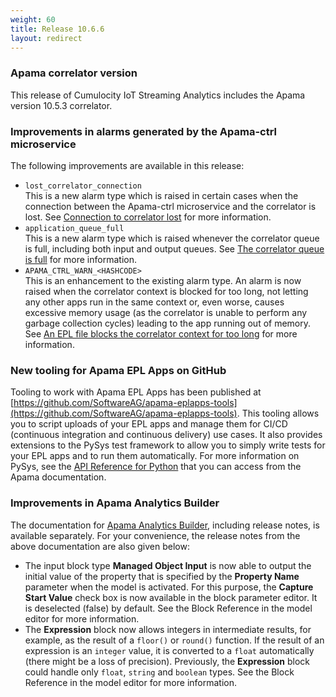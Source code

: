 ```yaml
---
weight: 60
title: Release 10.6.6
layout: redirect
---
```


### Apama correlator version

This release of Cumulocity IoT Streaming Analytics includes the Apama version 10.5.3 correlator.

### Improvements in alarms generated by the Apama-ctrl microservice

The following improvements are available in this release:

- `lost_correlator_connection`<br>
  This is a new alarm type which is raised in certain cases when the connection between the Apama-ctrl microservice and the correlator is lost. See [Connection to correlator lost](/apama/troubleshooting/#lost_correlator_connection) for more information.
- `application_queue_full`<br>
  This is a new alarm type which is raised whenever the correlator queue is full, including both input and output queues. See [The correlator queue is full](/apama/troubleshooting/#application_queue_full) for more information.
- `APAMA_CTRL_WARN_<HASHCODE>`<br>
  This is an enhancement to the existing alarm type. An alarm is now raised when the correlator context is blocked for too long, not letting any other apps run in the same context or, even worse, causes excessive memory usage (as the correlator is unable to perform any garbage collection cycles) leading to the app running out of memory. See [An EPL file blocks the correlator context for too long](/apama/troubleshooting/#apama_ctrl_warn) for more information.

### New tooling for Apama EPL Apps on GitHub

Tooling to work with Apama EPL Apps has been published at [https://github.com/SoftwareAG/apama-eplapps-tools](https://github.com/SoftwareAG/apama-eplapps-tools). This tooling allows you to script uploads of your EPL apps and manage them for CI/CD (continuous integration and continuous delivery) use cases. It also provides extensions to the PySys test framework to allow you to simply write tests for your EPL apps and to run them automatically. For more information on PySys, see the [API Reference for Python](https://documentation.softwareag.com/onlinehelp/Rohan/Apama/v10-5/apama10-5/apama-webhelp/#page/apama-webhelp%2Fco-ApaDoc_pydoc_documentation.html) that you can access from the Apama documentation.

### Improvements in Apama Analytics Builder

The documentation for [Apama Analytics Builder](https://documentation.softwareag.com/onlinehelp/Rohan/Analytics_Builder/pab10-6-6/apama-pab-webhelp/index.html), including release notes, is available separately. For your convenience, the release notes from the above documentation are also given below:

- The input block type **Managed Object Input** is now able to output the initial value of the property that is specified by the **Property Name** parameter when the model is activated. For this purpose, the **Capture Start Value** check box is now available in the block parameter editor. It is deselected (false) by default. See the Block Reference in the model editor for more information.
- The **Expression** block now allows integers in intermediate results, for example, as the result of a `floor()` or `round()` function. If the result of an expression is an `integer` value, it is converted to a `float` automatically (there might be a loss of precision). Previously, the **Expression** block could handle only `float`, `string` and `boolean` types. See the Block Reference in the model editor for more information.
